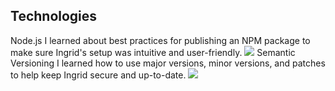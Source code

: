 ## Technologies

<div class="post--grid">

<Import from="/_/sm/blurb.html">
	<BlurbTitle>Node.js</BlurbTitle>
	<BlurbDescription>
		I learned about best practices for publishing an NPM package to make sure Ingrid's setup was intuitive and user-friendly.
	</BlurbDescription>
	<BlurbImage>
		<img src="/_assets/images/technologies/node.svg" />
	</BlurbImage>
</Import>

<Import from="/_/sm/blurb.html">
	<BlurbTitle>Semantic Versioning</BlurbTitle>
	<BlurbDescription>
		I learned how to use major versions, minor versions, and patches to help keep Ingrid secure and up-to-date.
	</BlurbDescription>
	<BlurbImage>
		<img src="/_assets/images/technologies/generic.svg" />
	</BlurbImage>
</Import>

</div>